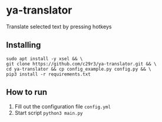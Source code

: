 # ya-translator
Translate selected text by pressing hotkeys

## Installing
```
sudo apt install -y xsel && \
git clone https://github.com/c29r3/ya-translator.git && \ 
cd ya-translator && cp config_example.py config.py && \
pip3 install -r requirements.txt
```

## How to run
1. Fill out the configuration file `config.yml`
2. Start script ``python3 main.py``
